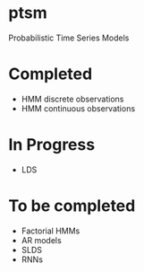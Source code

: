 # ptsm
Probabilistic Time Series Models

# Completed
- HMM discrete observations
- HMM continuous observations

# In Progress
- LDS

# To be completed
- Factorial HMMs
- AR models
- SLDS
- RNNs
